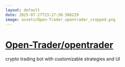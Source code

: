 ```yaml
---
layout: default
date: 2025-07-27T23:27:50.586229
image: assets/Open-Trader_opentrader_cropped.png
---
```


# [Open-Trader/opentrader](https://github.com/Open-Trader/opentrader)

crypto trading bot with customizable strategies and UI
